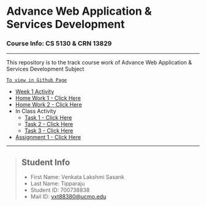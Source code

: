 # Advance Web Application & Services Development
### Course Info: CS 5130 & CRN 13829
---
This repository is to the track course work of Advance Web Application & Services Development Subject

[`To view in Github Page`](https://sasank09.github.io/CS5130_13829/)
- [Week 1 Activity](https://sasank09.github.io/CS5130_13829/Week%201/700738838_Assignment1.html)
- [Home Work 1 - Click Here](https://sasank09.github.io/CS5130_13829/HW1/SalesTaxCalculator.html)
- [Home Work 2 - Click Here](https://sasank09.github.io/CS5130_13829/HW2/FAQs.html)
- In Class Activity
  - [Task 1 - Click Here](https://sasank09.github.io/CS5130_13829/In%20Class%20Activity/Task%201/index.html)
  - [Task 2 - Click Here](https://sasank09.github.io/CS5130_13829/In%20Class%20Activity/Task%202/index.html)
  - [Task 3 - Click Here](https://sasank09.github.io/CS5130_13829/In%20Class%20Activity/Task%203/letter_grade.html)
- [Assignment 1 - Click Here](https://sasank09.github.io/CS5130_13829/Assignment1/classroomAttendance.html)

---
>## Student Info
> - First Name: Venkata Lakshmi Sasank
> - Last Name: Tipparaju
> - Student ID: 700738838
> - Mail ID: vxt88380@ucmo.edu


